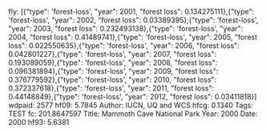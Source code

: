 fly: [{"type": 'forest-loss', "year": 2001, "forest loss": 0.134275111},{"type": 'forest-loss', "year": 2002, "forest loss": 0.03389395},{"type": 'forest-loss', "year": 2003, "forest loss": 0.232493138},{"type": 'forest-loss', "year": 2004, "forest loss": 0.41489741},{"type": 'forest-loss', "year": 2005, "forest loss": 0.022550635},{"type": 'forest-loss', "year": 2006, "forest loss": 0.042801227},{"type": 'forest-loss', "year": 2007, "forest loss": 0.193089059},{"type": 'forest-loss', "year": 2008, "forest loss": 0.096381894},{"type": 'forest-loss', "year": 2009, "forest loss": 0.376779592},{"type": 'forest-loss', "year": 2010, "forest loss": 0.372337618},{"type": 'forest-loss', "year": 2011, "forest loss": 0.44148849},{"type": 'forest-loss', "year": 2012, "forest loss": 0.03411818}]
wdpaid: 2577
hf09: 5.7845
Author: IUCN, UQ and WCS
hfcg: 0.1340
Tags: TEST
fc: 201.8647597
Title: Mammoth Cave National Park
Year: 2000
Date: 2000
hf93: 5.6381
